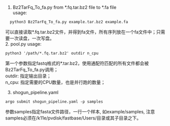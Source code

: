 1. Bz2TarFq_To_fa.py from \*.fq.tar.bz2 file to \*.fa file  
usage:
```
  python3 Bz2TarFq_To_fa.py example.tar.bz2 example.fa
```
可以直接读取\*.fq.tar.bz2文件，并得到fa文件，所有序列放在一个fa文件中；只需要一次读盘，一次写盘。  
2. pool.py
usage:
```
python3 '/path/*.fq.tar.bz2' outdir n_cpu
```
第一个参数指定fastq格式的\*.tar.bz2，使用通配符匹配的所有文件都会被Bz2TarFq_To_fa.py调用；  
outdir: 指定输出目录；  
n_cpu: 指定需要的CPU数量，也是并行跑的数量；  

3. shogun_pipeline.yaml
```
argo submit shogun_pipeline.yaml -p samples
```
参数samples指定fasta文件路径，一行一个样本, 如example/samples, 注意samples必须在/k11e/pvdisk/fastbase/Users/目录或其子目录之下。
